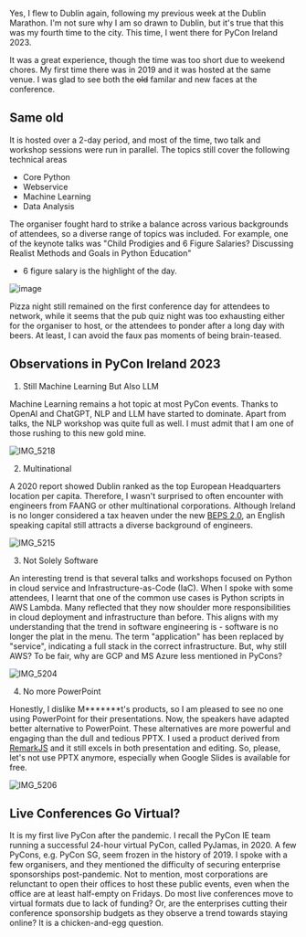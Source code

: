 Yes, I flew to Dublin again, following my previous week at the Dublin Marathon. 
I'm not sure why I am so drawn to Dublin, but it's true that this was my fourth time 
to the city. This time, I went there for PyCon Ireland 2023.

It was a great experience, though the time was too short due to weekend chores.
My first time there was in 2019 and it was hosted at the same venue. I was glad to see
both the ~~old~~ familar and new faces at the conference.

## Same old

It is hosted over a 2-day period, and most of the time, two talk and workshop sessions 
were run in parallel. The topics still cover the following technical areas

- Core Python
- Webservice
- Machine Learning
- Data Analysis

The organiser fought hard to strike a balance across various backgrounds of attendees, so a diverse 
range of topics was included. For example, one of the keynote talks was 
"Child Prodigies and 6 Figure Salaries? Discussing Realist Methods and Goals in Python Education"
- 6 figure salary is the highlight of the day.

![image](https://github.com/gavincyi/gavincyi.github.io/assets/10500805/b5124a47-5820-41eb-831f-781a574e1b93)

Pizza night still remained on the first conference day for attendees to network, while it seems
that the pub quiz night was too exhausting either for the organiser to host, or the attendees to 
ponder after a long day with beers. At least, I can avoid the faux pas moments of being brain-teased.

## Observations in PyCon Ireland 2023

1. Still Machine Learning But Also LLM

Machine Learning remains a hot topic at most PyCon events. Thanks to OpenAI and ChatGPT,
NLP and LLM have started to dominate. Apart from talks, the NLP workshop was quite full as well. 
I must admit that I am one of those rushing to this new gold mine.

![IMG_5218](https://github.com/gavincyi/gavincyi.github.io/assets/10500805/3939ff43-6b7c-49db-820a-84168017656b)

2. Multinational

A 2020 report showed Dublin ranked as the top European Headquarters location per capita.
Therefore, I wasn't surprised to often encounter with engineers from FAANG or other multinational 
corporations. Although Ireland is no longer considered a tax heaven under the new [BEPS 2.0](https://www.ey.com/en_uk/tax/base-erosion-profit-shifting-beps),
an English speaking capital still attracts a diverse background of engineers.
  
![IMG_5215](https://github.com/gavincyi/gavincyi.github.io/assets/10500805/16b2c72f-ba8b-42ef-9641-f7b46ba709f7)

  
3. Not Solely Software

An interesting trend is that several talks and workshops focused on Python in cloud service and 
Infrastructure-as-Code (IaC). When I spoke with some attendees, I learnt that one of the common
use cases is Python scripts in AWS Lambda. Many reflected that they now shoulder more responsibilities
in cloud deployment and infrastructure than before. This aligns with my understanding that the trend
in software engineering is - software is no longer the plat in the menu. The term "application" has been replaced by "service", indicating a full stack in the correct infrastructure. 
But, why still AWS? To be fair, why are GCP and MS Azure less mentioned in PyCons?

![IMG_5204](https://github.com/gavincyi/gavincyi.github.io/assets/10500805/99ada639-ba6c-43bf-b711-b6a57f1b3951)

4. No more PowerPoint

Honestly, I dislike M*******t's products, so I am pleased to see no one using PowerPoint for their
presentations. Now, the speakers have adapted better alternative to PowerPoint. These alternatives are
more powerful and engaging than the dull and tedious PPTX. I used a product derived from [RemarkJS](https://github.com/gnab/remark)
and it still excels in both presentation and editing. So, please, let's not use PPTX anymore,
especially when Google Slides is available for free.

![IMG_5206](https://github.com/gavincyi/gavincyi.github.io/assets/10500805/4ba30d5f-239c-4aa0-9e0b-2ca93de06c70)

## Live Conferences Go Virtual?

It is my first live PyCon after the pandemic. I recall the PyCon IE team running a successful 
24-hour virtual PyCon, called PyJamas, in 2020. A few PyCons, e.g. PyCon SG, seem frozen in the 
history of 2019. I spoke with a few organisers, and they mentioned the difficulty of securing
enterprise sponsorships post-pandemic. Not to mention, most corporations are relunctant to open 
their offices to host these public events, even when the office are at least half-empty on Fridays.
Do most live conferences move to virtual formats due to lack of funding? 
Or, are the enterprises cutting their conference sponsorship budgets as they observe 
a trend towards staying online? It is a chicken-and-egg question.

